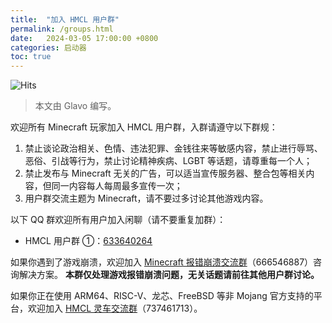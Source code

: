 ```yaml
---
title:  "加入 HMCL 用户群"
permalink: /groups.html
date:   2024-03-05 17:00:00 +0800
categories: 启动器
toc: true
---
```


![Hits](https://hits.seeyoufarm.com/api/count/incr/badge.svg?url=https%3A%2F%2Fdocs.hmcl.net%2Fgroups.html&count_bg=%233E4245&title_bg=%233E4245&icon=&icon_color=%23E7E7E7&title=%F0%9F%91%80&edge_flat=false)

> 本文由 Glavo 编写。

欢迎所有 Minecraft 玩家加入 HMCL 用户群，入群请遵守以下群规：

1. 禁止谈论政治相关、色情、违法犯罪、金钱往来等敏感内容，禁止进行辱骂、恶俗、引战等行为，禁止讨论精神疾病、LGBT 等话题，请尊重每一个人；
2. 禁止发布与 Minecraft 无关的广告，可以适当宣传服务器、整合包等相关内容，但同一内容每人每周最多宣传一次；
3. 用户群交流主题为 Minecraft，请不要过多讨论其他游戏内容。


以下 QQ 群欢迎所有用户加入闲聊（请不要重复加群）：

* HMCL 用户群 ①：[633640264](https://qm.qq.com/q/fvJueufsvC)

如果你遇到了游戏崩溃，欢迎加入 [Minecraft 报错崩溃交流群](https://qm.qq.com/q/nG0Ti1kJri)（666546887）咨询解决方案。
**本群仅处理游戏报错崩溃问题，无关话题请前往其他用户群讨论。**

如果你正在使用 ARM64、RISC-V、龙芯、FreeBSD 等非 Mojang 官方支持的平台，欢迎加入 [HMCL 灵车交流群](https://qm.qq.com/q/C935haj8xW)（737461713）。
